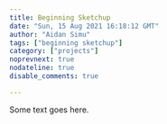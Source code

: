 ```yaml
---
title: Beginning Sketchup
date: "Sun, 15 Aug 2021 16:18:12 GMT"
author: "Aidan Simu"
tags: ["beginning sketchup"]
category: ["projects"]
noprevnext: true
nodateline: true
disable_comments: true

---
```


Some text goes here.
